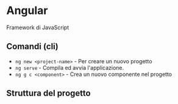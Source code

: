 # Angular
Framework di JavaScript

## Comandi (cli)
* `ng new <project-name>` - Per creare un nuovo progetto
* `ng serve` - Compila ed avvia l'applicazione.
* `ng g c <component>` - Crea un nuovo componente nel progetto

## Struttura del progetto